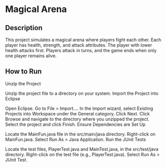# Magical Arena

## Description

This project simulates a magical arena where players fight each other. Each player has health, strength, and attack attributes. The player with lower health attacks first. Players attack in turns, and the game ends when only one player remains alive.

## How to Run
Unzip the Project

Unzip the project file to a directory on your system.
Import the Project into Eclipse

Open Eclipse.
Go to File > Import....
In the import wizard, select Existing Projects into Workspace under the General category.
Click Next.
Click Browse and navigate to the directory where you unzipped the project.
Select the project and click Finish.
Ensure Dependencies are Set Up


Locate the MainFun.java file in the src/main/java directory.
Right-click on MainFun.java.
Select Run As > Java Application.
Run the JUnit Tests

Locate the test files, PlayerTest.java and MainTest.java, in the src/test/java directory.
Right-click on the test file (e.g., PlayerTest.java).
Select Run As > JUnit Test.
